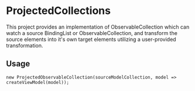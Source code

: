 ProjectedCollections
====================

This project provides an implementation of ObservableCollection<T> which can watch a source BindingList or ObservableCollection<T>, and transform the source elements into it's own target elements utilizing a user-provided transformation.

Usage
-----

    new ProjectedObservableCollection(sourceModelCollection, model => createViewModel(model));
